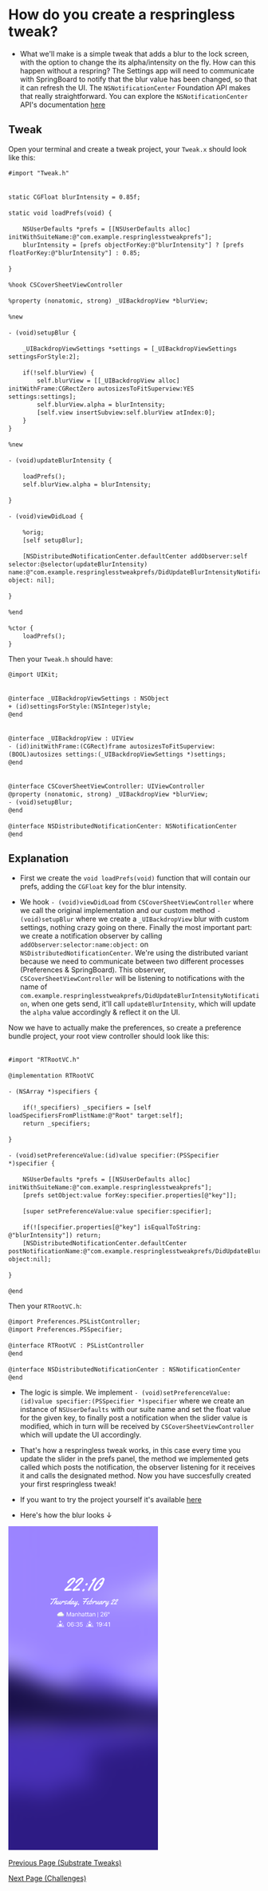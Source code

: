 # How do you create a respringless tweak?

* What we'll make is a simple tweak that adds a blur to the lock screen, with the option to change the its alpha/intensity on the fly. How can this happen without a respring? The Settings app will need to communicate with SpringBoard to notify that the blur value has been changed, so that it can refresh the UI. The `NSNotificationCenter` Foundation API makes that really straightforward.
You can explore the `NSNotificationCenter` API's documentation [here](https://developer.apple.com/documentation/foundation/nsnotificationcenter)

## Tweak

Open your terminal and create a tweak project, your `Tweak.x` should look like this:

```objc
#import "Tweak.h"


static CGFloat blurIntensity = 0.85f;

static void loadPrefs(void) {

    NSUserDefaults *prefs = [[NSUserDefaults alloc] initWithSuiteName:@"com.example.respringlesstweakprefs"];
    blurIntensity = [prefs objectForKey:@"blurIntensity"] ? [prefs floatForKey:@"blurIntensity"] : 0.85;

}

%hook CSCoverSheetViewController

%property (nonatomic, strong) _UIBackdropView *blurView;

%new

- (void)setupBlur {

    _UIBackdropViewSettings *settings = [_UIBackdropViewSettings settingsForStyle:2];

    if(!self.blurView) {
        self.blurView = [[_UIBackdropView alloc] initWithFrame:CGRectZero autosizesToFitSuperview:YES settings:settings];
        self.blurView.alpha = blurIntensity;
        [self.view insertSubview:self.blurView atIndex:0];
    }
}

%new

- (void)updateBlurIntensity {

    loadPrefs();
    self.blurView.alpha = blurIntensity;

}

- (void)viewDidLoad {

    %orig;
    [self setupBlur];

    [NSDistributedNotificationCenter.defaultCenter addObserver:self selector:@selector(updateBlurIntensity) name:@"com.example.respringlesstweakprefs/DidUpdateBlurIntensityNotification" object: nil];

}

%end

%ctor {
    loadPrefs();
}
```

Then your `Tweak.h` should have:

```objc
@import UIKit;


@interface _UIBackdropViewSettings : NSObject
+ (id)settingsForStyle:(NSInteger)style;
@end


@interface _UIBackdropView : UIView
- (id)initWithFrame:(CGRect)frame autosizesToFitSuperview:(BOOL)autosizes settings:(_UIBackdropViewSettings *)settings;
@end


@interface CSCoverSheetViewController: UIViewController
@property (nonatomic, strong) _UIBackdropView *blurView;
- (void)setupBlur;
@end

@interface NSDistributedNotificationCenter: NSNotificationCenter
@end
```

## Explanation

* First we create the `void loadPrefs(void)` function that will contain our prefs, adding the `CGFloat` key for the blur intensity.

* We hook `- (void)viewDidLoad` from `CSCoverSheetViewController` where we call the original implementation and our custom method `- (void)setupBlur` where we create a `_UIBackdropView` blur with custom settings, nothing crazy going on there.
Finally the most important part: we create a notification observer by calling `addObserver:selector:name:object:` on `NSDistributedNotificationCenter`. We're using the distributed variant because we need to communicate between two different processes (Preferences & SpringBoard). This observer, `CSCoverSheetViewController` will be listening to notifications with the name of `com.example.respringlesstweakprefs/DidUpdateBlurIntensityNotification`, when one gets send, it'll call `updateBlurIntensity`, which will update the `alpha` value accordingly & reflect it on the UI.

Now we have to actually make the preferences, so create a preference bundle project, your root view controller should look like this:

```objc

#import "RTRootVC.h"

@implementation RTRootVC

- (NSArray *)specifiers {

    if(!_specifiers) _specifiers = [self loadSpecifiersFromPlistName:@"Root" target:self];
    return _specifiers;

}

- (void)setPreferenceValue:(id)value specifier:(PSSpecifier *)specifier {

    NSUserDefaults *prefs = [[NSUserDefaults alloc] initWithSuiteName:@"com.example.respringlesstweakprefs"];
    [prefs setObject:value forKey:specifier.properties[@"key"]];

    [super setPreferenceValue:value specifier:specifier];

    if(![specifier.properties[@"key"] isEqualToString: @"blurIntensity"]) return;
    [NSDistributedNotificationCenter.defaultCenter postNotificationName:@"com.example.respringlesstweakprefs/DidUpdateBlurIntensityNotification" object:nil];

}

@end
```

Then your `RTRootVC.h`:

```objc
@import Preferences.PSListController;
@import Preferences.PSSpecifier;

@interface RTRootVC : PSListController
@end

@interface NSDistributedNotificationCenter : NSNotificationCenter
@end
```

* The logic is simple. We implement `- (void)setPreferenceValue:(id)value specifier:(PSSpecifier *)specifier` where we create an instance of `NSUserDefaults` with our suite name and set the float value for the given key, to finally post a notification when the slider value is modified, which in turn will be received by `CSCoverSheetViewController` which will update the UI accordingly.

* That's how a respringless tweak works, in this case every time you update the slider in the prefs panel, the method we implemented gets called which posts the notification, the observer listening for it receives it and calls the designated method. Now you have succesfully created your first respringless tweak!

* If you want to try the project yourself it's available [here](./Projects/Respringless/)

* Here's how the blur looks ↓

<img src="/Assets/RespringlessTweakBlur.png" width="300">

[Previous Page (Substrate Tweaks)](./substrate_tweaks.md)

[Next Page (Challenges)](./challenges.md)
